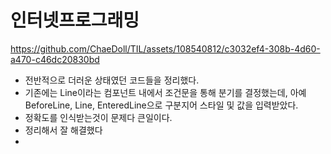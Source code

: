 # 인터넷프로그래밍
https://github.com/ChaeDoll/TIL/assets/108540812/c3032ef4-308b-4d60-a470-c46dc20830bd

- 전반적으로 더러운 상태였던 코드들을 정리했다.
- 기존에는 Line이라는 컴포넌트 내에서 조건문을 통해 분기를 결정했는데, 아예 BeforeLine, Line, EnteredLine으로 구분지어 스타일 및 값을 입력받았다.
- 정확도를 인식받는것이 문제다 큰일이다.
- 정리해서 잘 해결했다
- 
